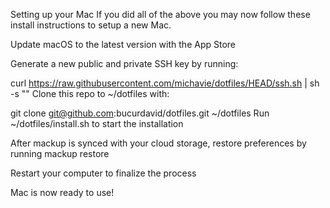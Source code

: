 Setting up your Mac
If you did all of the above you may now follow these install instructions to setup a new Mac.

Update macOS to the latest version with the App Store

Generate a new public and private SSH key by running:

curl https://raw.githubusercontent.com/michavie/dotfiles/HEAD/ssh.sh | sh -s "<your-email-address>"
Clone this repo to ~/dotfiles with:

git clone git@github.com:bucurdavid/dotfiles.git ~/dotfiles
Run ~/dotfiles/install.sh to start the installation

After mackup is synced with your cloud storage, restore preferences by running mackup restore

Restart your computer to finalize the process

Mac is now ready to use!
